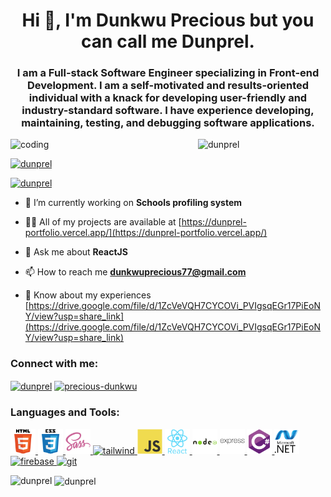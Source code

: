 

<h1 align="center">Hi 👋, I'm Dunkwu Precious but you can call me Dunprel.</h1>
<h3 align="center">I am a Full-stack Software Engineer specializing in Front-end Development. I am a self-motivated and results-oriented individual with a knack for developing user-friendly and industry-standard software. I have experience developing, maintaining, testing, and debugging software applications.</h3>


<img align="left" alt="coding" width="300" src="https://www.lambdatest.com/resources/images/news24.gif">


<p align="left"> <img src="https://komarev.com/ghpvc/?username=dunprel&label=Profile%20views&color=0e75b6&style=flat" alt="dunprel" /> </p>

<p align="left"> <a href="https://github.com/ryo-ma/github-profile-trophy"><img src="https://github-profile-trophy.vercel.app/?username=dunprel" alt="dunprel" /></a> </p>

<p align="left"> <a href="https://twitter.com/dunprel" target="blank"><img src="https://img.shields.io/twitter/follow/dunprel?logo=twitter&style=for-the-badge" alt="dunprel" /></a> </p>

- 🔭 I’m currently working on **Schools profiling system**

- 👨‍💻 All of my projects are available at [https://dunprel-portfolio.vercel.app/](https://dunprel-portfolio.vercel.app/)

- 💬 Ask me about **ReactJS**

- 📫 How to reach me **dunkwuprecious77@gmail.com**

- 📄 Know about my experiences [https://drive.google.com/file/d/1ZcVeVQH7CYCOVi_PVIgsqEGr17PiEoNY/view?usp=share_link](https://drive.google.com/file/d/1ZcVeVQH7CYCOVi_PVIgsqEGr17PiEoNY/view?usp=share_link)

<h3 align="left">Connect with me:</h3>
<p align="left">
<a href="https://twitter.com/dunprel" target="blank"><img align="center" src="https://raw.githubusercontent.com/rahuldkjain/github-profile-readme-generator/master/src/images/icons/Social/twitter.svg" alt="dunprel" height="30" width="40" /></a>
<a href="https://linkedin.com/in/precious-dunkwu" target="blank"><img align="center" src="https://raw.githubusercontent.com/rahuldkjain/github-profile-readme-generator/master/src/images/icons/Social/linked-in-alt.svg" alt="precious-dunkwu" height="30" width="40" /></a>
</p>

<h3 align="left">Languages and Tools:</h3>
<p align="left"> <a href="https://www.w3.org/html/" target="_blank" rel="noreferrer"> <img src="https://raw.githubusercontent.com/devicons/devicon/master/icons/html5/html5-original-wordmark.svg" alt="html5" width="40" height="40"/> </a> <a href="https://www.w3schools.com/css/" target="_blank" rel="noreferrer"> <img src="https://raw.githubusercontent.com/devicons/devicon/master/icons/css3/css3-original-wordmark.svg" alt="css3" width="40" height="40"/> </a> <a href="https://sass-lang.com" target="_blank" rel="noreferrer"> <img src="https://raw.githubusercontent.com/devicons/devicon/master/icons/sass/sass-original.svg" alt="sass" width="40" height="40"/> </a> <a href="https://tailwindcss.com/" target="_blank" rel="noreferrer"> <img src="https://www.vectorlogo.zone/logos/tailwindcss/tailwindcss-icon.svg" alt="tailwind" width="40" height="40"/> </a> <a href="https://developer.mozilla.org/en-US/docs/Web/JavaScript" target="_blank" rel="noreferrer"> <img src="https://raw.githubusercontent.com/devicons/devicon/master/icons/javascript/javascript-original.svg" alt="javascript" width="40" height="40"/> </a> <a href="https://reactjs.org/" target="_blank" rel="noreferrer"> <img src="https://raw.githubusercontent.com/devicons/devicon/master/icons/react/react-original-wordmark.svg" alt="react" width="40" height="40"/> </a> <a href="https://nodejs.org" target="_blank" rel="noreferrer"> <img src="https://raw.githubusercontent.com/devicons/devicon/master/icons/nodejs/nodejs-original-wordmark.svg" alt="nodejs" width="40" height="40"/> </a> <a href="https://expressjs.com" target="_blank" rel="noreferrer"> <img src="https://raw.githubusercontent.com/devicons/devicon/master/icons/express/express-original-wordmark.svg" alt="express" width="40" height="40"/> <a href="https://www.w3schools.com/cs/" target="_blank" rel="noreferrer"> <img src="https://raw.githubusercontent.com/devicons/devicon/master/icons/csharp/csharp-original.svg" alt="csharp" width="40" height="40"/> </a> <a href="https://dotnet.microsoft.com/" target="_blank" rel="noreferrer"> <img src="https://raw.githubusercontent.com/devicons/devicon/master/icons/dot-net/dot-net-original-wordmark.svg" alt="dotnet" width="40" height="40"/> </a> <a href="https://firebase.google.com/" target="_blank" rel="noreferrer"> <img src="https://www.vectorlogo.zone/logos/firebase/firebase-icon.svg" alt="firebase" width="40" height="40"/> </a> <a href="https://git-scm.com/" target="_blank" rel="noreferrer"> <img src="https://www.vectorlogo.zone/logos/git-scm/git-scm-icon.svg" alt="git" width="40" height="40"/> </a> 
 </p>

<p><img align="left" src="https://github-readme-stats.vercel.app/api/top-langs?username=dunprel&show_icons=true&locale=en&layout=compact" alt="dunprel" /></p>

<p>&nbsp;<img align="center" src="https://github-readme-stats.vercel.app/api?username=dunprel&show_icons=true&locale=en" alt="dunprel" /></p>


